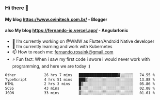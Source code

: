 ### Hi there 👋

#### My blog https://www.ovinitech.com.br/ - Blogger
#### also My blog https://fernando-io.vercel.app/ - AngularIonic

- 🔭 I’m currently working on @WMW as Flutter/Android Native developer
- 🌱 I’m currently learning and work with Kubernetes
- 📫 How to reach me: fernando.rosaink@gmail.com 
- ⚡ Fun fact: When i saw my first code i swore i would never work with programming, and here we are today :)

<!--START_SECTION:waka-->

```txt
Other             26 hrs 7 mins   ██████████████████▓░░░░░░   74.55 %
TypeScript        4 hrs 51 mins   ███▒░░░░░░░░░░░░░░░░░░░░░   13.88 %
HTML              2 hrs 3 mins    █▒░░░░░░░░░░░░░░░░░░░░░░░   05.86 %
SCSS              43 mins         ▓░░░░░░░░░░░░░░░░░░░░░░░░   02.08 %
JSON              33 mins         ▒░░░░░░░░░░░░░░░░░░░░░░░░   01.61 %
```

<!--END_SECTION:waka-->
